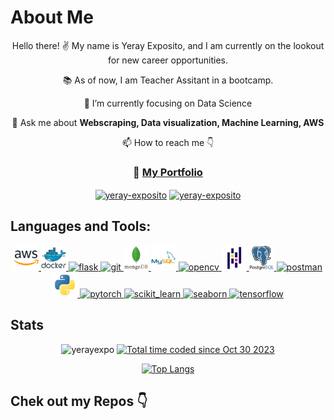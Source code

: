 

# About Me 
<div align="center">
Hello there! ✌️ My name is Yeray Exposito, and I am currently on the lookout for new career opportunities. </p>
  
📚 As of now, I am Teacher Assitant in a bootcamp.</p>

🎇 I’m currently focusing on Data Science</p>

💬 Ask me about **Webscraping, Data visualization, Machine Learning, AWS**</p>

📫 How to reach me 👇

### 💪 [My Portfolio](https://yeray-expo.streamlit.app/)

<a href="https://linkedin.com/in/yeray-exposito" target="blank"><img align="center" src="https://raw.githubusercontent.com/rahuldkjain/github-profile-readme-generator/master/src/images/icons/Social/linked-in-alt.svg" alt="yeray-exposito" height="30" width="40" /></a>
<a href="https://github.com/Yerayexpo" target="blank"><img align="center" src="https://github.githubassets.com/assets/GitHub-Mark-ea2971cee799.png" alt="yeray-exposito" height="40" width="40" /></a>
</div>

## Languages and Tools:
<p align="center"> <a href="https://aws.amazon.com" target="_blank" rel="noreferrer"> <img src="https://raw.githubusercontent.com/devicons/devicon/master/icons/amazonwebservices/amazonwebservices-original-wordmark.svg" alt="aws" width="40" height="40"/> </a> <a href="https://www.docker.com/" target="_blank" rel="noreferrer"> <img src="https://raw.githubusercontent.com/devicons/devicon/master/icons/docker/docker-original-wordmark.svg" alt="docker" width="40" height="40"/> </a> <a href="https://flask.palletsprojects.com/" target="_blank" rel="noreferrer"> <img src="https://www.vectorlogo.zone/logos/pocoo_flask/pocoo_flask-icon.svg" alt="flask" width="40" height="40"/> </a> <a href="https://git-scm.com/" target="_blank" rel="noreferrer"> <img src="https://www.vectorlogo.zone/logos/git-scm/git-scm-icon.svg" alt="git" width="40" height="40"/> </a> <a href="https://www.mongodb.com/" target="_blank" rel="noreferrer"> <img src="https://raw.githubusercontent.com/devicons/devicon/master/icons/mongodb/mongodb-original-wordmark.svg" alt="mongodb" width="40" height="40"/> </a> <a href="https://www.mysql.com/" target="_blank" rel="noreferrer"> <img src="https://raw.githubusercontent.com/devicons/devicon/master/icons/mysql/mysql-original-wordmark.svg" alt="mysql" width="40" height="40"/> </a> <a href="https://opencv.org/" target="_blank" rel="noreferrer"> <img src="https://www.vectorlogo.zone/logos/opencv/opencv-icon.svg" alt="opencv" width="40" height="40"/> </a> <a href="https://pandas.pydata.org/" target="_blank" rel="noreferrer"> <img src="https://raw.githubusercontent.com/devicons/devicon/2ae2a900d2f041da66e950e4d48052658d850630/icons/pandas/pandas-original.svg" alt="pandas" width="40" height="40"/> </a> <a href="https://www.postgresql.org" target="_blank" rel="noreferrer"> <img src="https://raw.githubusercontent.com/devicons/devicon/master/icons/postgresql/postgresql-original-wordmark.svg" alt="postgresql" width="40" height="40"/> </a> <a href="https://postman.com" target="_blank" rel="noreferrer"> <img src="https://www.vectorlogo.zone/logos/getpostman/getpostman-icon.svg" alt="postman" width="40" height="40"/> </a> <a href="https://www.python.org" target="_blank" rel="noreferrer"> <img src="https://raw.githubusercontent.com/devicons/devicon/master/icons/python/python-original.svg" alt="python" width="40" height="40"/> </a> <a href="https://pytorch.org/" target="_blank" rel="noreferrer"> <img src="https://www.vectorlogo.zone/logos/pytorch/pytorch-icon.svg" alt="pytorch" width="40" height="40"/> </a> <a href="https://scikit-learn.org/" target="_blank" rel="noreferrer"> <img src="https://upload.wikimedia.org/wikipedia/commons/0/05/Scikit_learn_logo_small.svg" alt="scikit_learn" width="40" height="40"/> </a> <a href="https://seaborn.pydata.org/" target="_blank" rel="noreferrer"> <img src="https://seaborn.pydata.org/_images/logo-mark-lightbg.svg" alt="seaborn" width="40" height="40"/> </a> <a href="https://www.tensorflow.org" target="_blank" rel="noreferrer"> <img src="https://www.vectorlogo.zone/logos/tensorflow/tensorflow-icon.svg" alt="tensorflow" width="40" height="40"/> </a> </p>


## Stats
<div align="center">
<img src="https://komarev.com/ghpvc/?username=yerayexpo&label=Profile%20views&color=0e75b6&style=flat" alt="yerayexpo" />
<a href="https://wakatime.com/@018b8092-3f15-4d6f-a40a-b805177ce9fb"><img src="https://wakatime.com/badge/user/018b8092-3f15-4d6f-a40a-b805177ce9fb.svg" alt="Total time coded since Oct 30 2023" /></a>

[![Top Langs](https://github-readme-stats.vercel.app/api/top-langs/?username=yerayexpo)](https://github.com/anuraghazra/github-readme-stats)
</div>

## Chek out my Repos 👇

